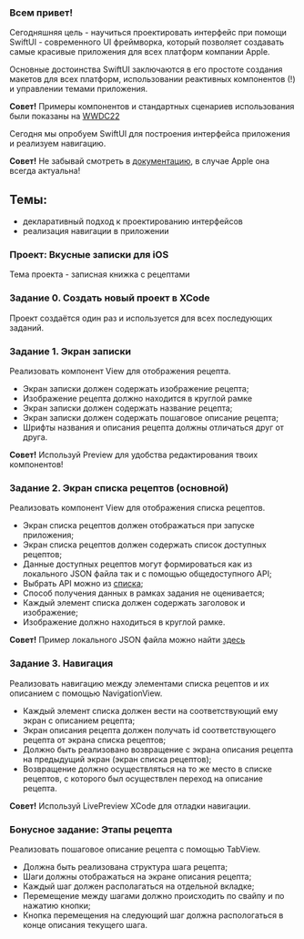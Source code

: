 ### Всем привет!  

Сегодняшняя цель - научиться проектировать интерфейс при помощи SwiftUI - современного UI фреймворка, который позволяет
создавать самые красивые приложения для всех платформ компании Apple.

Основные достоинства SwiftUI заключаются в его простоте создания макетов для всех платформ,
использовании реактивных компонентов (!) и управлении темами приложения.

**Совет!** Примеры компонентов и стандартных сценариев использования были показаны на [WWDC22](https://developer.apple.com/videos/swiftui-ui-frameworks/)

Сегодня мы опробуем SwiftUI для построения интерфейса приложения и реализуем навигацию.

**Совет!** Не забывай смотреть в [документацию](https://developer.apple.com/documentation/swiftui/), в случае Apple она всегда актуальна!

## Темы:
- декларативный подход к проектированию интерфейсов
- реализация навигации в приложении

### Проект: Вкусные записки для iOS

Тема проекта - записная книжка с рецептами

### Задание 0. Создать новый проект в XCode

Проект создаётся один раз и используется для всех последующих заданий.

### Задание 1. Экран записки
Реализовать компонент View для отображения рецепта.

- Экран записки должен содержать изображение рецепта;
- Изображение рецепта должно находится в круглой рамке
- Экран записки должен содержать название рецепта;
- Экран записки должен содержать пошаговое описание рецепта;
- Шрифты названия и описания рецепта должны отличаться друг от друга.

**Совет!** Используй Preview для удобства редактирования твоих компонентов!

### Задание 2. Экран списка рецептов (основной)
Реализовать компонент View для отображения списка рецептов.

- Экран списка рецептов должен отображаться при запуске приложения;
- Экран списка рецептов должен содержать список доступных рецептов;
- Данные доступных рецептов могут формироваться как из локального JSON файла так и с помощью общедоступного API;
- Выбрать API можно из [списка](https://github.com/public-apis/public-apis#food--drink);
- Способ получения данных в рамках задания не оценивается;
- Каждый элемент списка должен содержать заголовок и изображение;
- Изображение должно находиться в круглой рамке.

**Совет!** Пример локального JSON файла можно найти [здесь](./materials/example.json)

### Задание 3. Навигация
Реализовать навигацию между элементами списка рецептов и их описанием с помощью NavigationView.

- Каждый элемент списка должен вести на соответствующий ему экран с описанием рецепта;
- Экран описания рецепта должен получать id соответствующего рецепта от экрана списка рецептов;
- Должно быть реализовано возвращение с экрана описания рецепта на предыдущий экран (экран списка рецептов);
- Возвращение должно осуществляться на то же место в списке рецептов, с которого был осуществлен переход на описание рецепта.

**Совет!** Используй LivePreview XCode для отладки навигации.

### Бонусное задание: Этапы рецепта
Реализовать пошаговое описание рецепта с помощью TabView.

  - Должна быть реализована структура шага рецепта;
  - Шаги должны отображаться на экране описания рецепта;
  - Каждый шаг должен располагаться на отдельной вкладке;
  - Перемещение между шагами должно происходить по свайпу и по нажатию кнопки;
  - Кнопка перемещения на следующий шаг должна распологаться в конце описания текущего шага.

